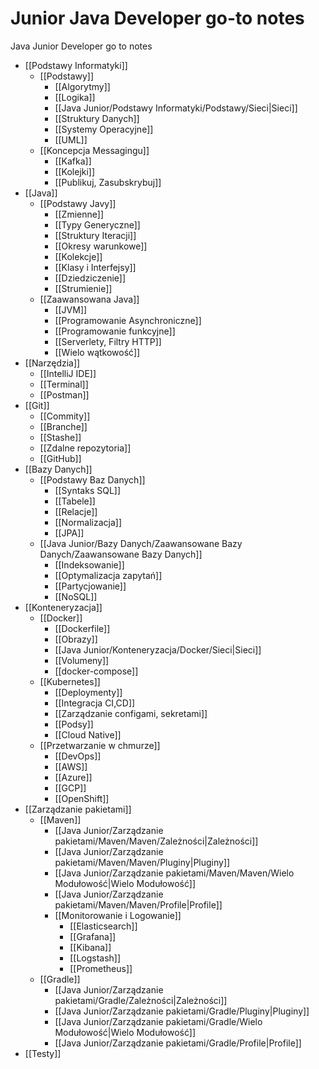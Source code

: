 # Junior Java Developer go-to notes
Java Junior Developer go to notes

- [[Podstawy Informatyki]]
	- [[Podstawy]]
		- [[Algorytmy]]
		- [[Logika]]
		- [[Java Junior/Podstawy Informatyki/Podstawy/Sieci|Sieci]]
		- [[Struktury Danych]]
		- [[Systemy Operacyjne]]
		- [[UML]]
	- [[Koncepcja Messagingu]]
		- [[Kafka]]
		- [[Kolejki]]
		- [[Publikuj, Zasubskrybuj]]
- [[Java]]
	- [[Podstawy Javy]]
		- [[Zmienne]]
		- [[Typy Generyczne]]
		- [[Struktury Iteracji]]
		- [[Okresy warunkowe]]
		- [[Kolekcje]]
		- [[Klasy i Interfejsy]]
		- [[Dziedziczenie]]
		- [[Strumienie]]
	- [[Zaawansowana Java]]
		- [[JVM]]
		- [[Programowanie Asynchroniczne]]
		- [[Programowanie funkcyjne]]
		- [[Serverlety, Filtry HTTP]]
		- [[Wielo wątkowość]]
- [[Narzędzia]]
	- [[IntelliJ IDE]]
	- [[Terminal]]
	- [[Postman]]
- [[Git]]
	- [[Commity]]
	- [[Branche]]
	- [[Stashe]]
	- [[Zdalne repozytoria]]
	- [[GitHub]]
- [[Bazy Danych]]
	- [[Podstawy Baz Danych]]
		- [[Syntaks SQL]]
		- [[Tabele]]
		- [[Relacje]]
		- [[Normalizacja]]
		- [[JPA]]
	- [[Java Junior/Bazy Danych/Zaawansowane Bazy Danych/Zaawansowane Bazy Danych]]
		- [[Indeksowanie]]
		- [[Optymalizacja zapytań]]
		- [[Partycjowanie]]
		- [[NoSQL]]
- [[Konteneryzacja]]
	- [[Docker]]
		- [[Dockerfile]]
		- [[Obrazy]]
		- [[Java Junior/Konteneryzacja/Docker/Sieci|Sieci]]
		- [[Volumeny]]
		- [[docker-compose]]
	- [[Kubernetes]]
		- [[Deploymenty]]
		- [[Integracja CI,CD]]
		- [[Zarządzanie configami, sekretami]]
		- [[Podsy]]
		- [[Cloud Native]]
	- [[Przetwarzanie w chmurze]]
		- [[DevOps]]
		- [[AWS]]
		- [[Azure]]
		- [[GCP]]
		- [[OpenShift]]
- [[Zarządzanie pakietami]]
	- [[Maven]]
		- [[Java Junior/Zarządzanie pakietami/Maven/Maven/Zależności|Zależności]]
		- [[Java Junior/Zarządzanie pakietami/Maven/Maven/Pluginy|Pluginy]]
		- [[Java Junior/Zarządzanie pakietami/Maven/Maven/Wielo Modułowość|Wielo Modułowość]]
		- [[Java Junior/Zarządzanie pakietami/Maven/Maven/Profile|Profile]]
		- [[Monitorowanie i Logowanie]]
			- [[Elasticsearch]]
			- [[Grafana]]
			- [[Kibana]]
			- [[Logstash]]
			- [[Prometheus]]
	- [[Gradle]]
		- [[Java Junior/Zarządzanie pakietami/Gradle/Zależności|Zależności]]
		- [[Java Junior/Zarządzanie pakietami/Gradle/Pluginy|Pluginy]]
		- [[Java Junior/Zarządzanie pakietami/Gradle/Wielo Modułowość|Wielo Modułowość]]
		- [[Java Junior/Zarządzanie pakietami/Gradle/Profile|Profile]]
- [[Testy]]